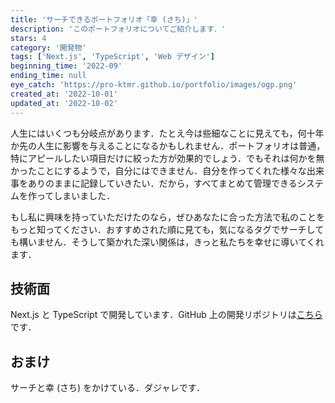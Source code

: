 ```yaml
---
title: 'サーチできるポートフォリオ「幸 (さち)」'
description: 'このポートフォリオについてご紹介します．'
stars: 4
category: '開発物'
tags: ['Next.js', 'TypeScript', 'Web デザイン']
beginning_time: '2022-09'
ending_time: null
eye_catch: 'https://pro-ktmr.github.io/portfolio/images/ogp.png'
created_at: '2022-10-01'
updated_at: '2022-10-02'
---
```


人生にはいくつも分岐点があります．たとえ今は些細なことに見えても，何十年か先の人生に影響を与えることになるかもしれません．ポートフォリオは普通，特にアピールしたい項目だけに絞った方が効果的でしょう．でもそれは何かを無かったことにするようで，自分にはできません．自分を作ってくれた様々な出来事をありのままに記録していきたい．だから，すべてまとめて管理できるシステムを作ってしまいました．

もし私に興味を持っていただけたのなら，ぜひあなたに合った方法で私のことをもっと知ってください．おすすめされた順に見ても，気になるタグでサーチしても構いません．そうして築かれた深い関係は，きっと私たちを幸せに導いてくれます．

## 技術面

Next.js と TypeScript で開発しています．GitHub 上の開発リポジトリは[こちら](https://github.com/Pro-ktmr/aoj-pck)です．

## おまけ

サーチと幸 (さち) をかけている．ダジャレです．
